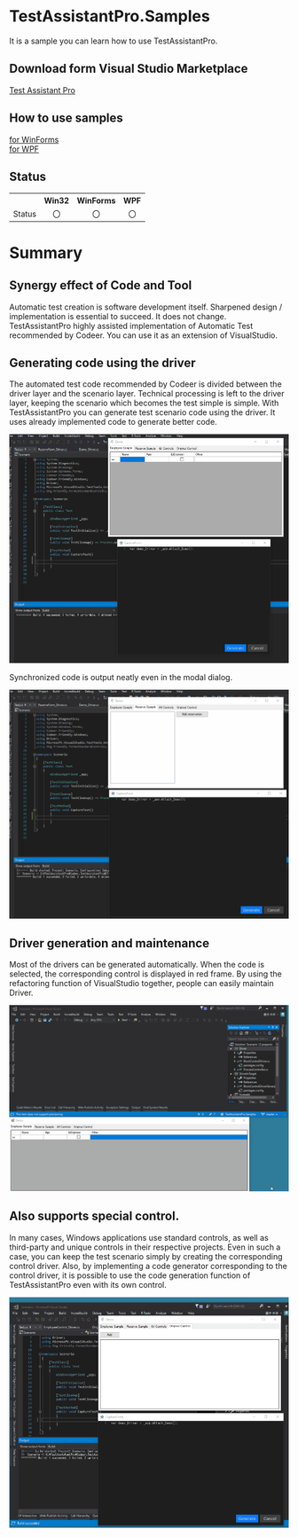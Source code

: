 # TestAssistantPro.Samples
It is a sample you can learn how to use TestAssistantPro.

Download form Visual Studio Marketplace  
-------------
[Test Assistant Pro](https://marketplace.visualstudio.com/items?itemName=Codeer.TestAssistantPro "Title")

How to use samples
-------------
[for WinForms](https://github.com/Codeer-Software/TestAssistantPro.Samples/tree/master/WinForms "Title")
<br>
[for WPF](https://github.com/Codeer-Software/TestAssistantPro.Samples/tree/master/WPF "Title")

Status
-------------
<table>
<tr>
  <th></th>
  <th align="center">Win32</th>
  <th align="center">WinForms</th>
  <th align="center">WPF</th>
</tr>
<tr>
  <td align="center">Status</td>
  <td align="center">〇</td>
  <td align="center">〇</td>
  <td align="center">〇</td>
</tr>
</table>

Summary 
=============

Synergy effect of Code and Tool
-------------
Automatic test creation is software development itself. Sharpened design / implementation is essential to succeed. It does not change.
TestAssistantPro highly assisted implementation of Automatic Test recommended by Codeer.
You can use it as an extension of VisualStudio.

Generating code using the driver
-------------
The automated test code recommended by Codeer is divided between the driver layer and the scenario layer. Technical processing is left to the driver layer, keeping the scenario which becomes the test simple is simple.
With TestAssistantPro you can generate test scenario code using the driver. It uses already implemented code to generate better code.

 ![CaptureCommand.gif](Img/CaptureCommand.gif)

Synchronized code is output neatly even in the modal dialog.

 ![ModalCaptureCommand.gif](Img/ModalCaptureCommand.gif)

Driver generation and maintenance
-------------
Most of the drivers can be generated automatically.
When the code is selected, the corresponding control is displayed in red frame.
By using the refactoring function of VisualStudio together, people can easily maintain Driver.

 ![AnalyzeWindow_CreateDriver.gif](Img/AnalyzeWindow_CreateDriver.gif)

Also supports special control.
-------------
In many cases, Windows applications use standard controls, as well as third-party and unique controls in their respective projects. Even in such a case, you can keep the test scenario simply by creating the corresponding control driver.
Also, by implementing a code generator corresponding to the control driver, it is possible to use the code generation function of TestAssistantPro even with its own control.

 ![CaptureCommand2.gif](Img/CaptureCommand2.gif)

